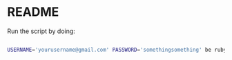 # README

Run the script by doing:

```bash

USERNAME='yourusername@gmail.com' PASSWORD='somethingsomething' be ruby accept_invitations.rb
```